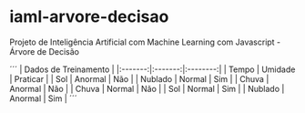 # iaml-arvore-decisao
Projeto de Inteligência Artificial com Machine Learning com Javascript - Árvore de Decisão

´´´
|  Dados de Treinamento        |
|:-------:|:-------:|:--------:|
|  Tempo  | Umidade | Praticar |
|   Sol   | Anormal |    Não   |
| Nublado |  Normal |    Sim   |
|  Chuva  | Anormal |    Não   |
|  Chuva  |  Normal |    Não   |
|   Sol   |  Normal |    Sim   |
| Nublado | Anormal |    Sim   |
´´´